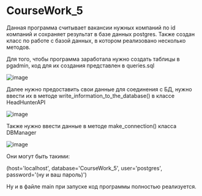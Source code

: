 # CourseWork_5

Данная программа считывает вакансии нужных компаний по id компаний и сохраняет результат в базе данных postgres.
Также создан класс по работе с базой данных, в котором реализовано несколько методов.

Для того, чтобы программа заработала нужно создать таблицы в pgadmin, код для их создания представлен в queries.sql

![image](https://github.com/Vosida87/CourseWork_5/assets/129009216/e0562d03-879e-4ff3-9fcb-8335a87d2d7b)


Далее нужно предоставить свои данные для соединения с БД, нужно ввести их в методе write_information_to_the_database() в классе HeadHunterAPI

![image](https://github.com/Vosida87/CourseWork_5/assets/129009216/36fce3ff-d634-426a-996c-486b7e0df9b8)


Также нужно ввести данные в методе make_connection() класса DBManager

![image](https://github.com/Vosida87/CourseWork_5/assets/129009216/e1bcffce-693d-4c25-832e-a0d70eef9e18)


Они могут быть такими:

(host='localhost',
database='CourseWork_5',
user='postgres',
password='(ну и ваш пароль)')


Ну и в файле main при запуске код программы полностью реализуется.
